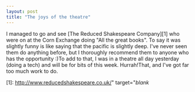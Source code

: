 ```yaml
---
layout: post
title: "The joys of the theatre"
---
```

I managed to go and see [The Reduced Shakespeare Company][1] who were on at
the Corn Exchange doing "All the great books". To say it was slightly funny is
like saying that the pacific is slightly deep. I've never seen them do
anything before, but I thoroughly recommend them to anyone who has the
opportunity :)To add to that, I was in a theatre all day yesterday (doing a
tech) and will be for bits of this week. Hurrah!That, and I've got far too
much work to do.

   [1]: http://www.reducedshakespeare.co.uk/" target="_blank_


